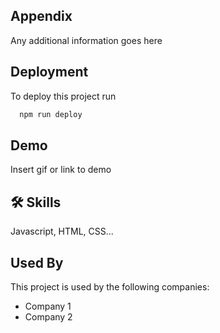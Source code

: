 
## Appendix

Any additional information goes here


## Deployment

To deploy this project run

```bash
  npm run deploy
```


## Demo

Insert gif or link to demo


## 🛠 Skills
Javascript, HTML, CSS...


## Used By

This project is used by the following companies:

- Company 1
- Company 2

